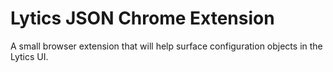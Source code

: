 # Lytics JSON Chrome Extension

A small browser extension that will help surface configuration objects in the Lytics UI.